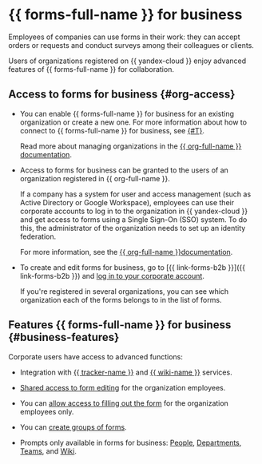 # {{ forms-full-name }} for business

Employees of companies can use forms in their work: they can accept orders or requests and conduct surveys among their colleagues or clients.

Users of organizations registered on {{ yandex-cloud }} enjoy advanced features of {{ forms-full-name }} for collaboration.

## Access to forms for business {#org-access}

- You can enable {{ forms-full-name }} for business for an existing organization or create a new one. For more information about how to connect to {{ forms-full-name }} for business, see [{#T}](enable-forms.md).

   Read more about managing organizations in the [{{ org-full-name }} documentation](../organization/).

- Access to forms for business can be granted to the users of an organization registered in {{ org-full-name }}.

   If a company has a system for user and access management (such as Active Directory or Google Workspace), employees can use their corporate accounts to log in to the organization in {{ yandex-cloud }} and get access to forms using a Single Sign-On (SSO) system. To do this, the administrator of the organization needs to set up an identity federation.

   For more information, see the [{{ org-full-name }}documentation](../organization/add-federation.md).

- To create and edit forms for business, go to [{{ link-forms-b2b }}]({{ link-forms-b2b }}) and [log in to your corporate account](login.md).

   If you're registered in several organizations, you can see which organization each of the forms belongs to in the list of forms.


## Features {{ forms-full-name }} for business {#business-features}

Corporate users have access to advanced functions:

- Integration with [{{ tracker-name }}](create-task.md) and [{{ wiki-name }}](send-wiki.md) services.

- [Shared access to form editing](forms-settings.md#access) for the organization employees.

- You can [allow access to filling out the form](restrictions.md#sec_access) for the organization employees only.

- You can [create groups of forms](forms-settings.md#sec_groups).

- Prompts only available in forms for business: [People](blocks-ref/people.md), [Departments](blocks-ref/departments.md), [Teams](blocks-ref/teams.md), and [Wiki](blocks-ref/wiki.md).